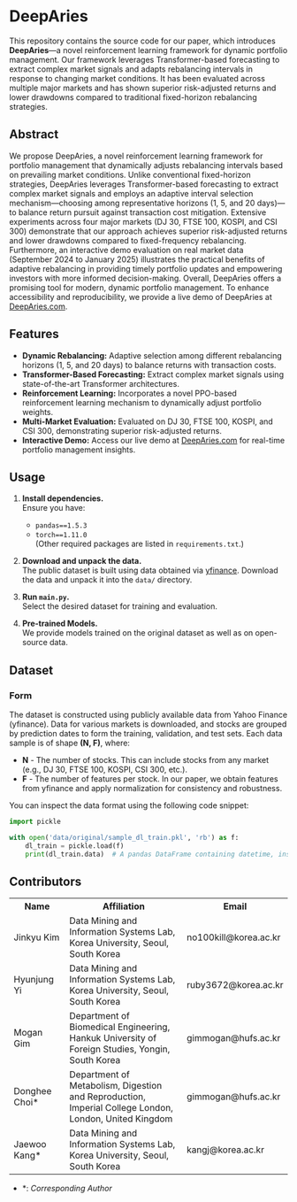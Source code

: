 # DeepAries

This repository contains the source code for our paper, which introduces **DeepAries**—a novel reinforcement learning framework for dynamic portfolio management. Our framework leverages Transformer-based forecasting to extract complex market signals and adapts rebalancing intervals in response to changing market conditions. It has been evaluated across multiple major markets and has shown superior risk-adjusted returns and lower drawdowns compared to traditional fixed-horizon rebalancing strategies.

## Abstract

We propose DeepAries, a novel reinforcement learning framework for portfolio management that dynamically adjusts rebalancing intervals based on prevailing market conditions. Unlike conventional fixed-horizon strategies, DeepAries leverages Transformer-based forecasting to extract complex market signals and employs an adaptive interval selection mechanism—choosing among representative horizons (1, 5, and 20 days)—to balance return pursuit against transaction cost mitigation. Extensive experiments across four major markets (DJ 30, FTSE 100, KOSPI, and CSI 300) demonstrate that our approach achieves superior risk-adjusted returns and lower drawdowns compared to fixed-frequency rebalancing. Furthermore, an interactive demo evaluation on real market data (September 2024 to January 2025) illustrates the practical benefits of adaptive rebalancing in providing timely portfolio updates and empowering investors with more informed decision-making. Overall, DeepAries offers a promising tool for modern, dynamic portfolio management. To enhance accessibility and reproducibility, we provide a live demo of DeepAries at [DeepAries.com](https://DeepAries.com/).

## Features

- **Dynamic Rebalancing:** Adaptive selection among different rebalancing horizons (1, 5, and 20 days) to balance returns with transaction costs.
- **Transformer-Based Forecasting:** Extract complex market signals using state-of-the-art Transformer architectures.
- **Reinforcement Learning:** Incorporates a novel PPO-based reinforcement learning mechanism to dynamically adjust portfolio weights.
- **Multi-Market Evaluation:** Evaluated on DJ 30, FTSE 100, KOSPI, and CSI 300, demonstrating superior risk-adjusted returns.
- **Interactive Demo:** Access our live demo at [DeepAries.com](https://DeepAries.com/) for real-time portfolio management insights.

## Usage

1. **Install dependencies.**  
   Ensure you have:
   - `pandas==1.5.3`
   - `torch==1.11.0`  
   (Other required packages are listed in `requirements.txt`.)

2. **Download and unpack the data.**  
   The public dataset is built using data obtained via [yfinance](https://pypi.org/project/yfinance/). Download the data and unpack it into the `data/` directory.

3. **Run `main.py`.**  
   Select the desired dataset for training and evaluation.

4. **Pre-trained Models.**  
   We provide models trained on the original dataset as well as on open-source data.

## Dataset

### Form

The dataset is constructed using publicly available data from Yahoo Finance (yfinance). Data for various markets is downloaded, and stocks are grouped by prediction dates to form the training, validation, and test sets. Each data sample is of shape **(N, F)**, where:

- **N** - The number of stocks. This can include stocks from any market (e.g., DJ 30, FTSE 100, KOSPI, CSI 300, etc.).
- **F** - The number of features per stock. In our paper, we obtain features from yfinance and apply normalization for consistency and robustness.

You can inspect the data format using the following code snippet:
```python
import pickle

with open('data/original/sample_dl_train.pkl', 'rb') as f:
    dl_train = pickle.load(f)
    print(dl_train.data)  # A pandas DataFrame containing datetime, instrument, and feature columns
```

## Contributors

<table>
	<tr>
		<th>Name</th>		
		<th>Affiliation</th>
		<th>Email</th>
	</tr>
	<tr>
		<td>Jinkyu Kim</td>		
		<td>Data Mining and Information Systems Lab,<br>Korea University, Seoul, South Korea</td>
		<td>no100kill@korea.ac.kr</td>
	</tr>
	<tr>
		<td>Hyunjung Yi</td>		
		<td>Data Mining and Information Systems Lab,<br>Korea University, Seoul, South Korea</td>
		<td>ruby3672@korea.ac.kr</td>
	</tr>
	<tr>
		<td>Mogan Gim</td>		
		<td>Department of Biomedical Engineering,<br>Hankuk University of Foreign Studies, Yongin, South Korea</td>
		<td>gimmogan@hufs.ac.kr</td>
	</tr>
   <tr>
		<td>Donghee Choi*</td>		
		<td>Department of Metabolism, Digestion and Reproduction,<br>Imperial College London, London, United Kingdom</td>
		<td>gimmogan@hufs.ac.kr</td>
	</tr>
	<tr>
		<td>Jaewoo Kang*</td>		
		<td>Data Mining and Information Systems Lab,<br>Korea University, Seoul, South Korea</td>
		<td>kangj@korea.ac.kr</td>
	</tr>
</table>

- &ast;: *Corresponding Author*
